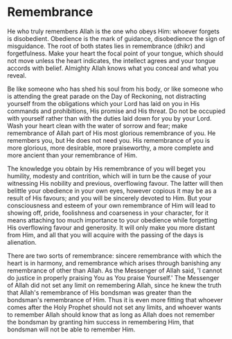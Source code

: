 Remembrance
===========

He who truly remembers Allah is the one who obeys Him: whoever forgets
is disobedient. Obedience is the mark of guidance, disobedience the sign
of misguidance. The root of both states lies in remembrance (dhikr) and
forgetfulness. Make your heart the focal point of your tongue, which
should not move unless the heart indicates, the intellect agrees and
your tongue accords with belief. Almighty Allah knows what you conceal
and what you reveal.

Be like someone who has shed his soul from his body, or like someone
who is attending the great parade on the Day of Reckoning, not
distracting yourself from the obligations which your Lord has laid on
you in His commands and prohibitions, His promise and His threat. Do not
be occupied with yourself rather than with the duties laid down for you
by your Lord. Wash your heart clean with the water of sorrow and fear;
make remembrance of Allah part of His most glorious remembrance of you.
He remembers you, but He does not need you. His remembrance of you is
more glorious, more desirable, more praiseworthy, a more complete and
more ancient than your remembrance of Him.

The knowledge you obtain by His remembrance of you will beget you
humility, modesty and contrition, which will in turn be the cause of
your witnessing His nobility and previous, overflowing favour. The
latter will then belittle your obedience in your own eyes, however
copious it may be as a result of His favours; and you will be sincerely
devoted to Him. But your consciousness and esteem of your own
remembrance of Him will lead to showing off, pride, foolishness and
coarseness in your character, for it means attaching too much importance
to your obedience while forgetting His overflowing favour and
generosity. It will only make you more distant from Him, and all that
you will acquire with the passing of the days is alienation.

There are two sorts of remembrance: sincere remembrance with which the
heart is in harmony, and remembrance which arises through banishing any
remembrance of other than Allah. As the Messenger of Allah said, 'I
cannot do justice in properly praising You as You praise Yourself.' The
Messenger of Allah did not set any limit on remembering Allah, since he
knew the truth that Allah's remembrance of His bondsman was greater than
the bondsman's remembrance of Him. Thus it is even more fitting that
whoever comes after the Holy Prophet should not set any limits, and
whoever wants to remember Allah should know that as long as Allah does
not remember the bondsman by granting him success in remembering Him,
that bondsman will not be able to remember Him.



